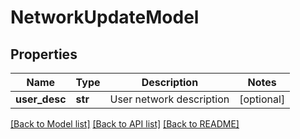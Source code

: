 # NetworkUpdateModel

## Properties
Name | Type | Description | Notes
------------ | ------------- | ------------- | -------------
**user_desc** | **str** | User network description | [optional] 

[[Back to Model list]](../README.md#documentation-for-models) [[Back to API list]](../README.md#documentation-for-api-endpoints) [[Back to README]](../README.md)


